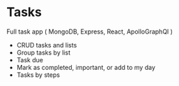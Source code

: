 # Tasks
Full task app ( MongoDB, Express, React, ApolloGraphQl )
* CRUD tasks and lists
* Group tasks by list
* Task due
* Mark as completed, important, or add to my day
* Tasks by steps
